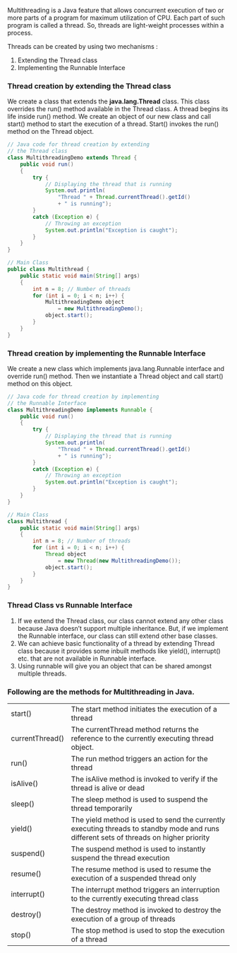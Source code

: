 Multithreading is a Java feature that allows concurrent execution of two or more parts of a program for maximum utilization of CPU. Each part of such program is called a thread. So, threads are light-weight processes within a process.

Threads can be created by using two mechanisms : 

1. Extending the Thread class 
2. Implementing the Runnable Interface

### **Thread creation by extending the Thread class**  
We create a class that extends the **java.lang.Thread** class. This class overrides the run() method available in the Thread class. A thread begins its life inside run() method. We create an object of our new class and call start() method to start the execution of a thread. Start() invokes the run() method on the Thread object.

```java
// Java code for thread creation by extending
// the Thread class
class MultithreadingDemo extends Thread {
	public void run()
	{
		try {
			// Displaying the thread that is running
			System.out.println(
				"Thread " + Thread.currentThread().getId()
				+ " is running");
		}
		catch (Exception e) {
			// Throwing an exception
			System.out.println("Exception is caught");
		}
	}
}

// Main Class
public class Multithread {
	public static void main(String[] args)
	{
		int n = 8; // Number of threads
		for (int i = 0; i < n; i++) {
			MultithreadingDemo object
				= new MultithreadingDemo();
			object.start();
		}
	}
}
```

### **Thread creation by implementing the Runnable Interface**  
We create a new class which implements java.lang.Runnable interface and override run() method. Then we instantiate a Thread object and call start() method on this object.

```java
// Java code for thread creation by implementing
// the Runnable Interface
class MultithreadingDemo implements Runnable {
	public void run()
	{
		try {
			// Displaying the thread that is running
			System.out.println(
				"Thread " + Thread.currentThread().getId()
				+ " is running");
		}
		catch (Exception e) {
			// Throwing an exception
			System.out.println("Exception is caught");
		}
	}
}

// Main Class
class Multithread {
	public static void main(String[] args)
	{
		int n = 8; // Number of threads
		for (int i = 0; i < n; i++) {
			Thread object
				= new Thread(new MultithreadingDemo());
			object.start();
		}
	}
}
```

### **Thread Class vs Runnable Interface** 

1. If we extend the Thread class, our class cannot extend any other class because Java doesn’t support multiple inheritance. But, if we implement the Runnable interface, our class can still extend other base classes.
2. We can achieve basic functionality of a thread by extending Thread class because it provides some inbuilt methods like yield(), interrupt() etc. that are not available in Runnable interface.
3. Using runnable will give you an object that can be shared amongst multiple threads.

### Following are the methods for Multithreading in Java.

|   |   |
|---|---|
|start()|The start method initiates the execution of a thread|
|currentThread()|The currentThread method returns the reference to the currently executing thread object.|
|run()|The run method triggers an action for the thread|
|isAlive()|The isAlive method is invoked to verify if the thread is alive or dead|
|sleep()|The sleep method is used to suspend the thread temporarily|
|yield()|The yield method is used to send the currently executing threads to standby mode and runs different sets of threads on higher priority|
|suspend()|The suspend method is used to instantly suspend the thread execution|
|resume()|The resume method is used to resume the execution of a suspended thread only|
|interrupt()|The interrupt method triggers an interruption to the currently executing thread class|
|destroy()|The destroy method is invoked to destroy the execution of a group of threads|
|stop()|The stop method is used to stop the execution of a thread|